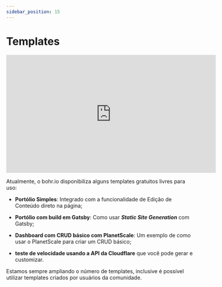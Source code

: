 ```yaml
---
sidebar_position: 15
---
```


# Templates

<div style={{textAlign: 'center'}}><iframe width="560" height="315" src="https://www.youtube.com/embed/yXQswsMDC1Q" title="YouTube video player" frameBorder="0" allow="accelerometer; autoplay; clipboard-write; encrypted-media; gyroscope; picture-in-picture" allowFullScreen style={{ maxWidth: '100%' }}></iframe></div>

Atualmente, o bohr.io disponibiliza alguns templates gratuitos livres para uso:

- **Portólio Simples**: Integrado com a funcionalidade de Edição de Conteúdo direto na página;
- **Portólio com build em Gatsby**: Como usar **_Static Site Generation_** com Gatsby;
- **Dashboard com CRUD básico com PlanetScale**: Um exemplo de como usar o PlanetScale para criar um CRUD básico;

- **teste de velocidade usando a API da Cloudflare** que você pode gerar e customizar.

Estamos sempre ampliando o número de templates, inclusive é possível utilizar templates criados por usuários da comunidade.

